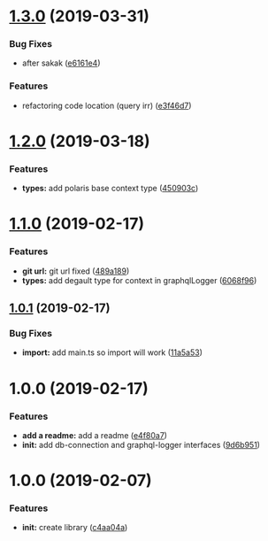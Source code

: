 # [1.3.0](https://github.com/Enigmatis/utills/compare/v1.2.0...v1.3.0) (2019-03-31)


### Bug Fixes

* after sakak ([e6161e4](https://github.com/Enigmatis/utills/commit/e6161e4))


### Features

* refactoring code location (query irr) ([e3f46d7](https://github.com/Enigmatis/utills/commit/e3f46d7))

# [1.2.0](https://github.com/Enigmatis/utills/compare/v1.1.0...v1.2.0) (2019-03-18)


### Features

* **types:** add polaris base context type ([450903c](https://github.com/Enigmatis/utills/commit/450903c))

# [1.1.0](https://github.com/Enigmatis/utills/compare/v1.0.1...v1.1.0) (2019-02-17)


### Features

* **git url:** git url fixed ([489a189](https://github.com/Enigmatis/utills/commit/489a189))
* **types:** add degault type for context in graphqlLogger ([6068f96](https://github.com/Enigmatis/utills/commit/6068f96))

## [1.0.1](https://github.com/Enigmatis/common/compare/v1.0.0...v1.0.1) (2019-02-17)


### Bug Fixes

* **import:** add main.ts so import will work ([11a5a53](https://github.com/Enigmatis/common/commit/11a5a53))

# 1.0.0 (2019-02-17)


### Features

* **add a readme:** add a readme ([e4f80a7](https://github.com/Enigmatis/common/commit/e4f80a7))
* **init:** add db-connection and graphql-logger interfaces ([9d6b951](https://github.com/Enigmatis/common/commit/9d6b951))

# 1.0.0 (2019-02-07)


### Features

* **init:** create library ([c4aa04a](https://github.com/Enigmatis/mongo-driver/commit/c4aa04a))
